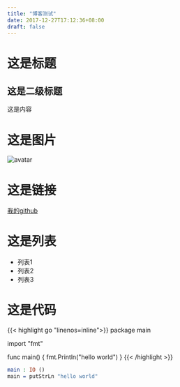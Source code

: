 ```yaml
---
title: "博客测试"
date: 2017-12-27T17:12:36+08:00
draft: false
---
```


# 这是标题
## 这是二级标题
这是内容

# 这是图片
![avatar](/img/avatar.jpg)

# 这是链接
[我的github](https://jinzhao.info)

# 这是列表
- 列表1
- 列表2
- 列表3

# 这是代码

{{< highlight go "linenos=inline">}}
package main

import "fmt"

func main() {
    fmt.Println("hello world")
}
{{< /highlight >}}

```idris
main : IO ()
main = putStrLn "hello world"
```
